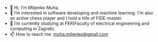 - 👋 Hi, I’m Miljenko Muha.
- 👀 I’m interested in software developing and machine learning. 
  I'm also an active chess player and I hold a title of FIDE-master.
- 🌱 I’m currently studying at FER(Faculty of electrical engineering and computing in Zagreb).
- 📫 How to reach me: muha.miljenko@gmail.com
